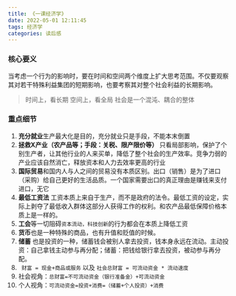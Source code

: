 ```yaml
---
title: 《一课经济学》
date: 2022-05-01 12:11:45
tags: 经济学
categories: 读后感
---
```


 ### 核心要义
 当考虑一个行为的影响时，要在时间和空间两个维度上扩大思考范围。不仅要观察其对若干特殊利益集团的短期影响，也要考察其对整个社会利益的长期影响。
 
 > 时间上，看长期
 > 空间上，看全局
 > 社会是一个混沌、耦合的整体

### 重点细节
1. **充分就业**生产最大化是目的，充分就业只是手段，不能本末倒置
2. **拯救X产业（农产品等；手段：关税、限产限价等）** 只看局部影响，保护了个别生产者，让其他行业的人来买单，降低了整个社会的生产效率。竞争力弱的产业应该自然消亡，释放资本和人力去效率更高的行业
3. **国际贸易**和国内人与人之间的贸易没有本质区别。出口（销售）是为了进口（采购）给自己更好的生活品质。一个国家需要出口的真正理由是赚钱来支付进口，无它
4. **最低工资法** 工资本质上来自于生产，而不是政府的法令。最低工资的设定，实际上剥夺了最低收入群体这部分人获得工作的权利。和农产品最低保障价格本质上是一样的。
5. **工会**等一切阻碍```资本流动，科技创新```的行为都会在本质上降低工资
6. **货币**也是一种特殊的商品，也有升值和贬值的时候。
7. **储蓄** 也是投资的一种，储蓄钱会被别人拿去投资，钱本身永远在流动。主动投资：自己拿钱主动参与再分配；储蓄：把钱给银行拿去投资，被动参与再分配。
8. ``` 财富 = 现金+商品或服务``` 以及 `社会总财富 = 可流动资金 * 流动速度`
9. 社会视角：`总财富=不可流动资金（银行准备金）+可流动资金`
10. 个人视角：`可流动资金=投资+消费=（储蓄+个人投资）+消费`